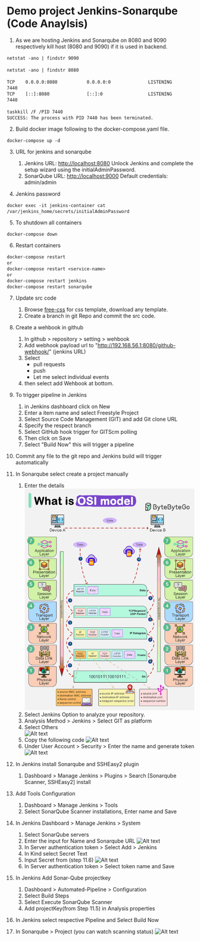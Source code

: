 # Demo project Jenkins-Sonarqube (Code Anaylsis)

1. As we are hosting Jenkins and Sonarqube on 8080 and 9090 respectively kill host (8080 and 9090)  if it is used in backend.

```shell
netstat -ano | findstr 9090

netstat -ano | findstr 8080

TCP    0.0.0.0:8080           0.0.0.0:0              LISTENING       7440
TCP    [::]:8080              [::]:0                 LISTENING       7440

taskkill /F /PID 7440
SUCCESS: The process with PID 7440 has been terminated.
```

2. Build docker image following to the docker-compose.yaml file.

```shell
docker-compose up -d
```

3. URL for jenkins and sonarqube
   1. Jenkins URL: <http://localhost:8080>
    Unlock Jenkins and complete the setup wizard using the initialAdminPassword.
   2. SonarQube URL: <http://localhost:9000>
    Default credentials: admin/admin

4. Jenkins password

```shell
docker exec -it jenkins-container cat /var/jenkins_home/secrets/initialAdminPassword
```

5. To shutdown all containers

```shell
docker-compose down
```

6. Restart containers

```shell
docker-compose restart
or
docker-compose restart <service-name>
or
docker-compose restart jenkins
docker-compose restart sonarqube
```

7. Update src code
   1. Browse [free-css](https://www.free-css.com/free-css-templates)  for css template, download any template.
   2. Create a branch in git Repo and commit the src code.

8. Create a wehbook in github
   1. In github > repository > setting > wehbook
   2. Add webhook payload url to "<http://192.168.56.1:8080/github-webhook/>" (jenkins URL)
   3. Select
      * pull requests
      * push
      * Let me select individual events
   4. then select add Wehbook at bottom.

9. To trigger pipeline in Jenkins
   1. in Jenkins dashboard click on New
   2. Enter a item name and select Freestyle Project
   3. Select Source Code Management (GIT) and add Git clone URL
   4. Specify the respect branch
   5. Select GitHub hook trigger for GITScm polling
   6. Then click on Save
   7. Select "Build Now" this will trigger a pipeline

10. Commit any file to the git repo and Jenkins build will trigger automatically

11. In Sonarqube select create a project manually
    1. Enter the details  
    ![Alt text](image.png)
    2. Select Jenkins Option to analyze your repository.
    3. Analysis Method > Jenkins > Select GIT as platform
    4. Select Others  
    ![Alt text](image-1.png)
    5. Copy the following code
    ![Alt text](image-2.png)
    6. Under User Account > Security > Enter the name and generate token
    ![Alt text](image-4.png)

12. In Jenkins install Sonarqube and SSHEasy2 plugin  
    1. Dashboard > Manage Jenkins > Plugins > Search [Sonarqube Scanner, SSHEasy2] install

13. Add Tools Configuration
    1. Dashboard > Manage Jenkins > Tools
    2. Select SonarQube Scanner installations, Enter name and Save

14. In Jenkins Dashboard > Manage Jenkins > System
    1. Select SonarQube servers
    2. Enter the input for Name and Sonarqube URL
    ![Alt text](image-5.png)
    3. In Server authentication token > Select Add > Jenkins
    4. In Kind select Secret Text
    5. Input Secret from (step 11.6)
    ![Alt text](image-6.png)
    6. In Server authentication token > Select token name and Save

15. In Jenkins Add Sonar-Qube projectkey
    1. Dashboard > Automated-Pipeline > Configuration
    2. Select Build Steps
    3. Select Execute SonarQube Scanner
    4. Add projectKey(from Step 11.5) in Analysis properties

16. In Jenkins select respective Pipeline and Select Build Now

17. In Sonarqube > Project (you can watch scanning status)
    ![Alt text](image-7.png)
